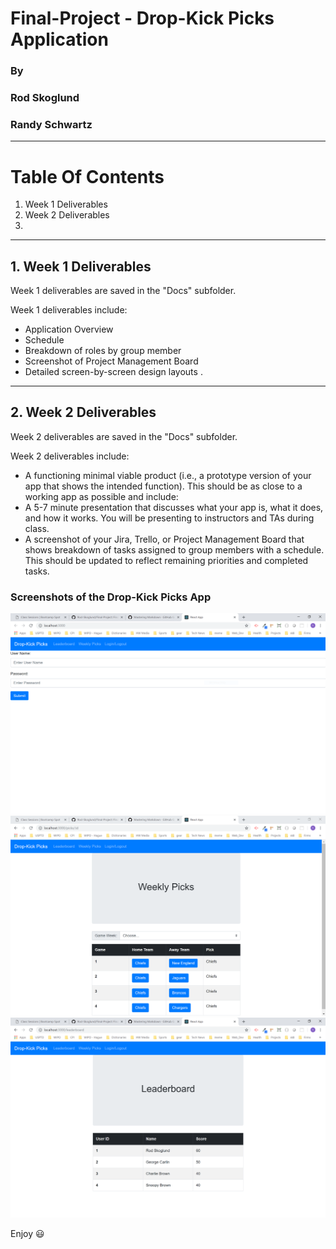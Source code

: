 # Final-Project - Drop-Kick Picks Application

### By
### Rod Skoglund
### Randy Schwartz

----------------

# **Table Of Contents**
1. Week 1 Deliverables
2. Week 2 Deliverables
3. 

----------------

## **1. Week 1 Deliverables**

Week 1 deliverables are saved in the "Docs" subfolder.

Week 1 deliverables include:
- Application Overview
- Schedule
- Breakdown of roles by group member
- Screenshot of Project Management Board
- Detailed screen-by-screen design layouts
. 

----------------

## **2. Week 2 Deliverables**

Week 2 deliverables are saved in the "Docs" subfolder.

Week 2 deliverables include:
- A functioning minimal viable product (i.e., a prototype version of your app that shows the intended function). This should be as close to a working app as possible and include:
- A 5-7 minute presentation that discusses what your app is, what it does, and how it works. You will be presenting to instructors and TAs during class.
- A screenshot of your Jira, Trello, or Project Management Board that shows breakdown of tasks assigned to group members with a schedule. This should be updated to reflect remaining priorities and completed tasks.

### Screenshots of the Drop-Kick Picks App

![Signin Page](/docs/signin.PNG)
![Picks Page](/docs/picks.PNG)
![Leaderboard Page](/docs/leaderboard.PNG)

Enjoy :smiley: 
